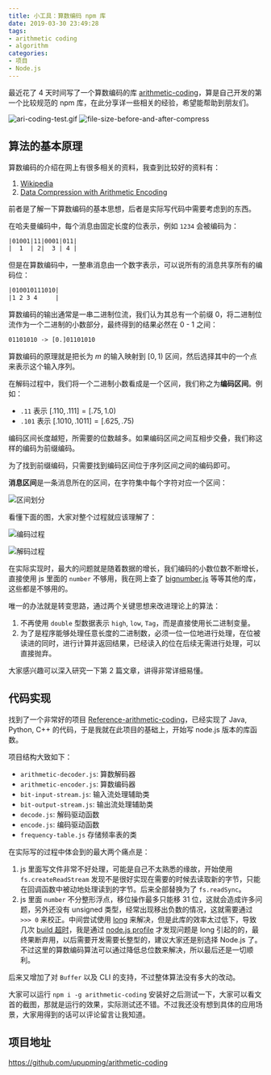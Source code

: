 ```yaml
---
title: 小工具：算数编码 npm 库
date: 2019-03-30 23:49:28
tags:
- arithmetic coding
- algorithm
categories:
- 项目
- Node.js
---
```


最近花了 4 天时间写了一个算数编码的库 [arithmetic-coding](https://github.com/upupming/arithmetic-coding)，算是自己开发的第一个比较规范的 npm 库，在此分享详一些相关的经验，希望能帮助到朋友们。

![ari-coding-test.gif](https://i.loli.net/2019/03/30/5c9f90d37bed8.gif)
![file-size-before-and-after-compress](https://i.loli.net/2019/03/30/5c9f90e8316e3.png)

<!-- more -->

## 算法的基本原理

算数编码的介绍在网上有很多相关的资料，我查到比较好的资料有：

1. [Wikipedia](https://en.wikipedia.org/wiki/Arithmetic_coding)
2. [Data Compression with Arithmetic Encoding](http://www.drdobbs.com/cpp/data-compression-with-arithmetic-encodin/240169251)

前者是了解一下算数编码的基本思想，后者是实际写代码中需要考虑到的东西。

在哈夫曼编码中，每个消息由固定长度的位表示，例如 `1234` 会被编码为：

```txt
|01001|11|0001|011|
|  1  | 2|  3 | 4 |
```

但是在算数编码中，一整串消息由一个数字表示，可以说所有的消息共享所有的编码位：

```txt
|010010111010|
|1 2 3 4     |
```

算数编码的输出通常是一串二进制位流，我们认为其总有一个前缀 0，将二进制位流作为一个二进制的小数部分，最终得到的结果必然在 0 - 1 之间：

```txt
01101010 -> [0.]01101010
```

算数编码的原理就是把长为 $m$ 的输入映射到 $[0, 1)$ 区间，然后选择其中的一个点来表示这个输入序列。

在解码过程中，我们将一个二进制小数看成是一个区间，我们称之为**编码区间**。例如：

- `.11` 表示 $[.11\text{\.{0}}, .11\text{\.{1}}] = [.75, 1.0)$
- `.101` 表示 $[.101\text{\.{0}}, .101\text{\.{1}}] = [.625, .75)$

编码区间长度越短，所需要的位数越多。如果编码区间之间互相步交叠，我们称这样的编码为前缀编码。

为了找到前缀编码，只需要找到编码区间位于序列区间之间的编码即可。

**消息区间**是一条消息所在的区间，在字符集中每个字符对应一个区间：

![区间划分](https://i.loli.net/2019/03/26/5c999f7deccf0.png)

看懂下面的图，大家对整个过程就应该理解了：

![编码过程](https://i.loli.net/2019/03/26/5c99a1dea0bb0.png)

![解码过程](https://i.loli.net/2019/03/31/5c9f9533369c0.png)

在实际实现时，最大的问题就是随着数据的增长，我们编码的小数位数不断增长，直接使用 js 里面的 `number` 不够用，我在网上查了 [bignumber.js](https://github.com/MikeMcl/bignumber.js/) 等等其他的库，这些都是不够用的。

唯一的办法就是转变思路，通过两个关键思想来改进理论上的算法：

1. 不再使用 `double` 型数据表示 `high`, `low`, `Tag`，而是直接使用长二进制变量。
2. 为了是程序能够处理任意长度的二进制数，必须一位一位地进行处理，在位被读进的同时，进行计算并返回结果，已经读入的位在后续无需进行处理，可以直接抛弃。

大家感兴趣可以深入研究一下第 2 篇文章，讲得非常详细易懂。

## 代码实现

找到了一个非常好的项目 [Reference-arithmetic-coding](https://github.com/nayuki/Reference-arithmetic-coding)，已经实现了 Java, Python, C++ 的代码，于是我就在此项目的基础上，开始写 node.js 版本的库函数。

项目结构大致如下：

- `arithmetic-decoder.js`: 算数解码器
- `arithmetic-encoder.js`: 算数编码器
- `bit-input-stream.js`: 输入流处理辅助类
- `bit-output-stream.js`: 输出流处理辅助类
- `decode.js`: 解码驱动函数
- `encode.js`: 编码驱动函数
- `frequency-table.js` 存储频率表的类

在实际写的过程中体会到的最大两个痛点是：

1. js 里面写文件非常不好处理，可能是自己不太熟悉的缘故，开始使用 `fs.createReadStream` 发现不是很好实现在需要的时候去读取新的字节，只能在回调函数中被动地处理读到的字节。后来全部替换为了 `fs.readSync`。
2. js 里面 `number` 不分整形浮点，移位操作最多只能移 31 位，这就会造成许多问题，另外还没有 unsigned 类型，经常出现移出负数的情况，这就需要通过 `>>> 0` 来校正。中间尝试使用 [long](https://www.npmjs.com/package/long) 来解决，但是此库的效率太过低下，导致几次 [build 超时](https://travis-ci.com/upupming/compressjs/builds/106385443)，我是通过 [node.js profile](https://nodejs.org/es/docs/guides/simple-profiling/) 才发现问题是 long 引起的的，最终果断弃用，以后需要开发需要长整型的，建议大家还是别选择 Node.js 了。不过这里的算数编码算法可以通过降低总位数来解决，所以最后还是一切顺利。

后来又增加了对 `Buffer` 以及 CLI 的支持，不过整体算法没有多大的改动。

大家可以运行 `npm i -g arithmetic-coding` 安装好之后测试一下，大家可以看文首的截图，那就是运行的效果，实际测试还不错。不过我还没有想到具体的应用场景，大家用得到的话可以评论留言让我知道。

## 项目地址

https://github.com/upupming/arithmetic-coding